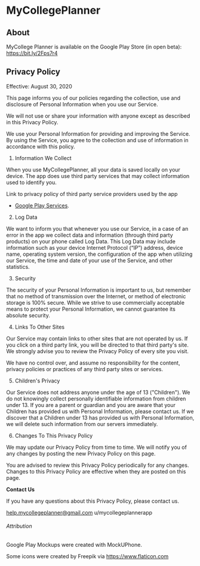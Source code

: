 # MyCollegePlanner
## About
MyCollege Planner is available on the Google Play Store (in open beta): https://bit.ly/2Fps7r4

## Privacy Policy
Effective: August 30, 2020

This page informs you of our policies regarding the collection, use and disclosure of Personal Information when you use our Service.

We will not use or share your information with anyone except as described in this Privacy Policy.

We use your Personal Information for providing and improving the Service. By using the Service, you agree to the collection and use of information in accordance with this policy.
1. Information We Collect

When you use MyCollegePlanner, all your data is saved locally on your device. The app does use third party services that may collect information used to identify you.

Link to privacy policy of third party service providers used by the app
- [Google Play Services](https://www.google.com/policies/privacy/).

2. Log Data

We want to inform you that whenever you use our Service, in a case of an error in the app we collect data and information (through third party products) on your phone called Log Data. This Log Data may include information such as your device Internet Protocol (“IP”) address, device name, operating system version, the configuration of the app when utilizing our Service, the time and date of your use of the Service, and other statistics.


3. Security

The security of your Personal Information is important to us, but remember that no method of transmission over the Internet, or method of electronic storage is 100% secure. While we strive to use commercially acceptable means to protect your Personal Information, we cannot guarantee its absolute security.

4. Links To Other Sites

Our Service may contain links to other sites that are not operated by us. If you click on a third party link, you will be directed to that third party's site. We strongly advise you to review the Privacy Policy of every site you visit.

We have no control over, and assume no responsibility for the content, privacy policies or practices of any third party sites or services.

5. Children's Privacy

Our Service does not address anyone under the age of 13 ("Children"). We do not knowingly collect personally identifiable information from children under 13. If you are a parent or guardian and you are aware that your Children has provided us with Personal Information, please contact us. If we discover that a Children under 13 has provided us with Personal Information, we will delete such information from our servers immediately.

6. Changes To This Privacy Policy

We may update our Privacy Policy from time to time. We will notify you of any changes by posting the new Privacy Policy on this page. 

You are advised to review this Privacy Policy periodically for any changes. Changes to this Privacy Policy are effective when they are posted on this page.

**Contact Us**

If you have any questions about this Privacy Policy, please contact us.

help.mycollegeplanner@gmail.com
u/mycollegeplannerapp



###### Attribution
Google Play Mockups were created with MockUPhone.

Some icons were created by Freepik via https://www.flaticon.com
